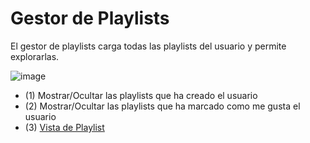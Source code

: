 # Gestor de Playlists 

El gestor de playlists carga todas las playlists del usuario y permite explorarlas. 

![image](https://user-images.githubusercontent.com/10118909/176486795-700905bc-bdb8-478f-8f90-c6d567069712.png)
- (1) Mostrar/Ocultar las playlists que ha creado el usuario
- (2) Mostrar/Ocultar las playlists que ha marcado como me gusta el usuario
- (3) [Vista de Playlist](./playlistView.md)
